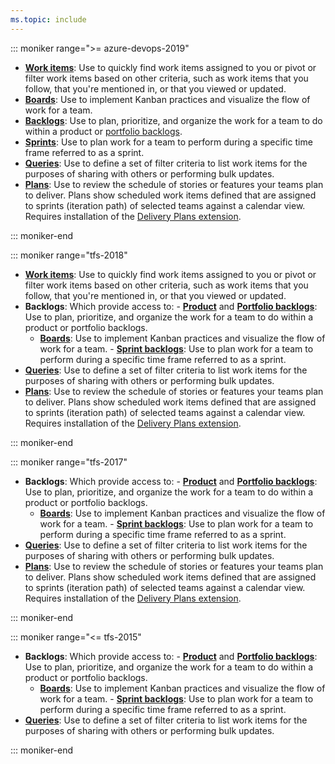 ```yaml
---
ms.topic: include
---
```


::: moniker range=">= azure-devops-2019"

- [**Work items**](/azure/devops/boards/work-items/view-add-work-items): Use to quickly find work items assigned to you or pivot or filter work items based on other criteria, such as work items that you follow, that you're mentioned in, or that you viewed or updated.
- [**Boards**](/azure/devops/boards/boards/kanban-quickstart): Use to implement Kanban practices and visualize the flow of work for a team.
- [**Backlogs**](/azure/devops/boards/backlogs/create-your-backlog): Use to plan, prioritize, and organize the work for a team to do within a product or [portfolio backlogs](/azure/devops/boards/backlogs/organize-backlog).
- [**Sprints**](/azure/devops/boards/sprints/assign-work-sprint): Use to plan work for a team to perform during a specific time frame referred to as a sprint.
- [**Queries**](/azure/devops/boards/queries/view-run-query): Use to define a set of filter criteria to list work items for the purposes of sharing with others or performing bulk updates.
- [**Plans**](/azure/devops/boards/plans/review-team-plans): Use to review the schedule of stories or features your teams plan to deliver. Plans show scheduled work items defined that are assigned to sprints (iteration path) of selected teams against a calendar view. Requires installation of the [Delivery Plans extension](https://marketplace.visualstudio.com/items?itemName=ms.vss-plans).

::: moniker-end

::: moniker range="tfs-2018"

- [**Work items**](/azure/devops/boards/work-items/view-add-work-items): Use to quickly find work items assigned to you or pivot or filter work items based on other criteria, such as work items that you follow, that you're mentioned in, or that you viewed or updated.
- **Backlogs**: Which provide access to: - [**Product**](/azure/devops/boards/backlogs/create-your-backlog) and [**Portfolio backlogs**](/azure/devops/boards/backlogs/organize-backlog): Use to plan, prioritize, and organize the work for a team to do within a product or portfolio backlogs.  
   - [**Boards**](/azure/devops/boards/boards/kanban-quickstart): Use to implement Kanban practices and visualize the flow of work for a team. - [**Sprint backlogs**](/azure/devops/boards/sprints/assign-work-sprint): Use to plan work for a team to perform during a specific time frame referred to as a sprint.
- [**Queries**](/azure/devops/boards/queries/view-run-query): Use to define a set of filter criteria to list work items for the purposes of sharing with others or performing bulk updates.
- [**Plans**](/azure/devops/boards/plans/review-team-plans): Use to review the schedule of stories or features your teams plan to deliver. Plans show scheduled work items defined that are assigned to sprints (iteration path) of selected teams against a calendar view. Requires installation of the [Delivery Plans extension](https://marketplace.visualstudio.com/items?itemName=ms.vss-plans).

::: moniker-end

::: moniker range="tfs-2017"

- **Backlogs**: Which provide access to: - [**Product**](/azure/devops/boards/backlogs/create-your-backlog) and [**Portfolio backlogs**](/azure/devops/boards/backlogs/organize-backlog): Use to plan, prioritize, and organize the work for a team to do within a product or portfolio backlogs.  
   - [**Boards**](/azure/devops/boards/boards/kanban-quickstart): Use to implement Kanban practices and visualize the flow of work for a team. - [**Sprint backlogs**](/azure/devops/boards/sprints/assign-work-sprint): Use to plan work for a team to perform during a specific time frame referred to as a sprint.
- [**Queries**](/azure/devops/boards/queries/view-run-query): Use to define a set of filter criteria to list work items for the purposes of sharing with others or performing bulk updates.
- [**Plans**](/azure/devops/boards/plans/review-team-plans): Use to review the schedule of stories or features your teams plan to deliver. Plans show scheduled work items defined that are assigned to sprints (iteration path) of selected teams against a calendar view. Requires installation of the [Delivery Plans extension](https://marketplace.visualstudio.com/items?itemName=ms.vss-plans).

::: moniker-end

::: moniker range="<= tfs-2015"

- **Backlogs**: Which provide access to: - [**Product**](/azure/devops/boards/backlogs/create-your-backlog) and [**Portfolio backlogs**](/azure/devops/boards/backlogs/organize-backlog): Use to plan, prioritize, and organize the work for a team to do within a product or portfolio backlogs.  
   - [**Boards**](/azure/devops/boards/boards/kanban-quickstart): Use to implement Kanban practices and visualize the flow of work for a team. - [**Sprint backlogs**](/azure/devops/boards/sprints/assign-work-sprint): Use to plan work for a team to perform during a specific time frame referred to as a sprint.
- [**Queries**](/azure/devops/boards/queries/view-run-query): Use to define a set of filter criteria to list work items for the purposes of sharing with others or performing bulk updates.

::: moniker-end
